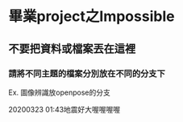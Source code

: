 # 畢業project之Impossible
## 不要把資料或檔案丟在這裡
### 請將不同主題的檔案分別放在不同的分支下 <br> 
  Ex. 圖像辨識放openpose的分支 <br>

20200323 01:43地震好大喔喔喔喔
